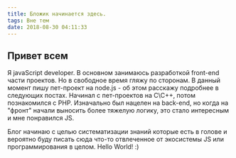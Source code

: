 ```yaml
---
title: Бложик начинается здесь.
tags: Вне тем
date: 2018-08-30 04:11:33
---
```


## Привет всем

<p>Я javaScript developer. В основном занимаюсь разработкой front-end части проектов. Но в свободное время гляжу по сторонам. В данный момент пишу пет-проект на node.js - об этом расскажу подробнее в следующих постах. Начинал с пет-проектов на C\C++, потом познакомился с PHP. Изначально был нацелен на back-end, но когда на "фронт" начали выносить более тяжелую логику, это стало интересным и мне понравился JS.</p>

<p>Блог начинаю с целью систематизации знаний которые есть в голове и вероятно буду писать сюда что-то отвлеченное от экосистемы JS или программирования в целом. Hello World! :)</p>
